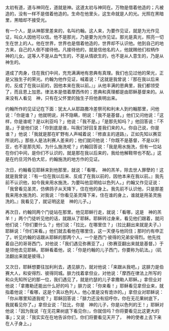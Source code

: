 太初有道，道与神同在，道就是神。这道太初与神同在。万物是借着他造的；凡被造的，没有一样不是借着他造的。生命在他里头，这生命就是人的光。光照在黑暗里，黑暗却不接受光。

有一个人，是从神那里差来的，名叫约翰。这人来，为要作见证，就是为光作见证，叫众人因他可以信。他不是那光，乃是要为光作见证。那光是真光，照亮一切生在世上的人。他在世界，世界也是借着他造的，世界却不认识他。他到自己的地方来，自己的人倒不接待他。凡接待他的，就是信他名的人，他就赐他们权柄作　神的儿女。这等人不是从血气生的，不是从情欲生的，也不是从人意生的，乃是从　神生的。

道成了肉身，住在我们中间，充充满满地有恩典有真理。我们也见过他的荣光，正是父独生子的荣光。约翰为他作见证，喊着说：「这就是我曾说：『那在我以后来的，反成了在我以前的，因他本来在我以前。』」从他丰满的恩典里，我们都领受了，而且恩上加恩。律法本是借着摩西传的；恩典和真理都是由耶稣基督来的。从来没有人看见　神，只有在父怀里的独生子将他表明出来。

约翰所作的见证记在下面：犹太人从耶路撒冷差祭司和利未人到约翰那里，问他说：「你是谁？」他就明说，并不隐瞒，明说：「我不是基督。」他们又问他说：「这样，你是谁呢？是以利亚吗？」他说：「我不是。」「是那先知吗？」他回答说：「不是。」于是他们说：「你到底是谁，叫我们好回复差我们来的人。你自己说，你是谁？」他说：「我就是那在旷野有人声喊着说：『修直主的道路』，正如先知以赛亚所说的。」那些人是法利赛人差来的；他们就问他说：「你既不是基督，不是以利亚，也不是那先知，为什么施洗呢？」约翰回答说：「我是用水施洗，但有一位站在你们中间，是你们不认识的，就是那在我以后来的，我给他解鞋带也不配。」这是在约旦河外伯大尼，约翰施洗的地方作的见证。

次日，约翰看见耶稣来到他那里，就说：「看哪，　神的羔羊，除去世人罪孽的！这就是我曾说：『有一位在我以后来、反成了在我以前的，因他本来在我以前。』我先前不认识他，如今我来用水施洗，为要叫他显明给以色列人。」约翰又作见证说：「我曾看见圣灵，仿佛鸽子从天降下，住在他的身上。我先前不认识他，只是那差我来用水施洗的、对我说：『你看见圣灵降下来，住在谁的身上，谁就是用圣灵施洗的。』我看见了，就证明这是　神的儿子。」

再次日，约翰同两个门徒站在那里。他见耶稣行走，就说：「看哪，这是　神的羔羊！」两个门徒听见他的话，就跟从了耶稣。耶稣转过身来，看见他们跟着，就问他们说：「你们要什么？」他们说：「拉比，在哪里住？」（拉比翻出来就是夫子。）耶稣说：「你们来看。」他们就去看他在哪里住，这一天便与他同住；那时约有申正了。听见约翰的话跟从耶稣的那两个人，一个是西门·彼得的兄弟安得烈。他先找着自己的哥哥西门，对他说：「我们遇见弥赛亚了。」（弥赛亚翻出来就是基督。）于是领他去见耶稣。耶稣看着他，说：「你是约翰的儿子西门，你要称为矶法。」（矶法翻出来就是彼得。）

又次日，耶稣想要往加利利去，遇见腓力，就对他说：「来跟从我吧。」这腓力是伯赛大人，和安得烈、彼得同城。腓力找着拿但业，对他说：「摩西在律法上所写的和众先知所记的那一位，我们遇见了，就是约瑟的儿子拿撒勒人耶稣。」拿但业对他说：「拿撒勒还能出什么好的吗？」腓力说：「你来看！」耶稣看见拿但业来，就指着他说：「看哪，这是个真以色列人，他心里是没有诡诈的。」拿但业对耶稣说：「你从哪里知道我呢？」耶稣回答说：「腓力还没有招呼你，你在无花果树底下，我就看见你了。」拿但业说：「拉比，你是　神的儿子，你是以色列的王！」耶稣对他说：「因为我说『在无花果树底下看见你』，你就信吗？你将要看见比这更大的事」；又说：「我实实在在地告诉你们，你们将要看见天开了，　神的使者上去下来在人子身上。」


